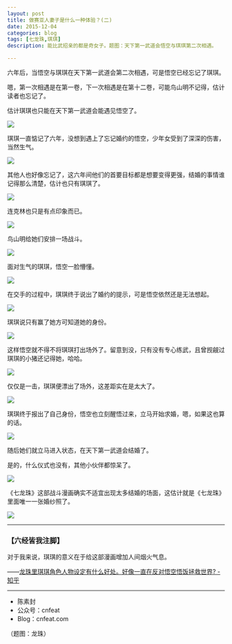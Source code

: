 ```yaml
---
layout: post
title: 做赛亚人妻子是什么一种体验？(二)
date: 2015-12-04
categories: blog
tags: [七龙珠,琪琪]
description: 能比武招亲的都是奇女子。题图：天下第一武道会悟空与琪琪第二次相遇。

---
```


六年后，当悟空与琪琪在天下第一武道会第二次相遇，可是悟空已经忘记了琪琪。

嗯，第一次相遇是在第一卷，下一次相遇是在第十二卷，可能鸟山明不记得，估计读者也忘记了。

估计琪琪也只能在天下第一武道会能遇见悟空了。

![](http://openmindclub.qiniudn.com/team/cnfeat/image/dragonball_chihi_10.jpg)

琪琪一直惦记了六年，没想到遇上了忘记婚约的悟空，少年女受到了深深的伤害，当然生气。

![](http://openmindclub.qiniudn.com/team/cnfeat/image/dragonball_chihi_11.jpg)

其他人也好像忘记了，这六年间他们的首要目标都是想要变得更强，结婚的事情谁记得那么清楚，估计也只有琪琪了。


![](http://openmindclub.qiniudn.com/team/cnfeat/image/dragonball_chihi_12.jpg)

连克林也只是有点印象而已。

![](http://openmindclub.qiniudn.com/team/cnfeat/image/dragonball_chihi_13.jpg)

鸟山明给她们安排一场战斗。

![](http://openmindclub.qiniudn.com/team/cnfeat/image/dragonball_chihi_14.jpg)

面对生气的琪琪，悟空一脸懵懂。

![](http://openmindclub.qiniudn.com/team/cnfeat/image/dragonball_chihi_15.jpg)

在交手的过程中，琪琪终于说出了婚约的提示，可是悟空依然还是无法想起。

![](http://openmindclub.qiniudn.com/team/cnfeat/image/dragonball_chihi_16.jpg)

琪琪说只有赢了她方可知道她的身份。

![](http://openmindclub.qiniudn.com/team/cnfeat/image/dragonball_chihi_17_0.jpg)

这样悟空就不得不将琪琪打出场外了。留意到没，只有没有专心练武，且曾觊觎过琪琪的小猪还记得她，哈哈。

![](http://openmindclub.qiniudn.com/team/cnfeat/image/dragonball_chihi_17_3.jpg)

仅仅是一击，琪琪便漂出了场外，这差距实在是太大了。

![](http://openmindclub.qiniudn.com/team/cnfeat/image/dragonball_chihi_17_4.jpg)


琪琪终于报出了自己身份，悟空也立刻醒悟过来，立马开始求婚，嗯，如果这也算的话。

![](http://openmindclub.qiniudn.com/team/cnfeat/image/dragonball_chihi_18.jpg)

随后她们就立马进入状态，在天下第一武道会结婚了。

是的，什么仪式也没有，其他小伙伴都惊呆了。

![](http://openmindclub.qiniudn.com/team/cnfeat/image/dragonball_chihi_19.jpg)

《七龙珠》这部战斗漫画确实不适宜出现太多结婚的场面，这估计就是《七龙珠》里面唯一一张婚纱照了。

![](http://openmindclub.qiniudn.com/team/cnfeat/image/dragonball_chihi_20.jpg)



----

### **【六经皆我注脚】**


对于我来说，琪琪的意义在于给这部漫画增加人间烟火气息。

——[龙珠里琪琪角色人物设定有什么好处。好像一直在反对悟空悟饭拯救世界? - 知乎](https://www.zhihu.com/question/27776290)



----

- 陈素封
- 公众号：cnfeat
- Blog：cnfeat.com

（题图：龙珠）

